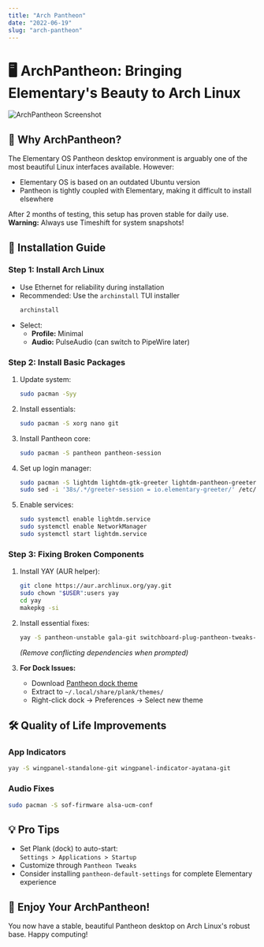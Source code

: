 ```yaml
---
title: "Arch Pantheon"
date: "2022-06-19"
slug: "arch-pantheon"
---
```


# 🖥️ ArchPantheon: Bringing Elementary's Beauty to Arch Linux

![ArchPantheon Screenshot](https://i.imgur.com/zW5Wgu3.png)

## 🌟 Why ArchPantheon?

The Elementary OS Pantheon desktop environment is arguably one of the most beautiful Linux interfaces available. However:
- Elementary OS is based on an outdated Ubuntu version
- Pantheon is tightly coupled with Elementary, making it difficult to install elsewhere

After 2 months of testing, this setup has proven stable for daily use. **Warning:** Always use Timeshift for system snapshots!

## 🚀 Installation Guide

### Step 1: Install Arch Linux
- Use Ethernet for reliability during installation
- Recommended: Use the `archinstall` TUI installer
  ```bash
  archinstall
  ```
- Select:
  - **Profile:** Minimal
  - **Audio:** PulseAudio (can switch to PipeWire later)

### Step 2: Install Basic Packages

1. Update system:
   ```bash
   sudo pacman -Syy
   ```

2. Install essentials:
   ```bash
   sudo pacman -S xorg nano git
   ```

3. Install Pantheon core:
   ```bash
   sudo pacman -S pantheon pantheon-session
   ```

4. Set up login manager:
   ```bash
   sudo pacman -S lightdm lightdm-gtk-greeter lightdm-pantheon-greeter
   sudo sed -i '38s/.*/greeter-session = io.elementary-greeter/' /etc/lightdm/lightdm.conf
   ```

5. Enable services:
   ```bash
   sudo systemctl enable lightdm.service
   sudo systemctl enable NetworkManager
   sudo systemctl start lightdm.service
   ```

### Step 3: Fixing Broken Components

1. Install YAY (AUR helper):
   ```bash
   git clone https://aur.archlinux.org/yay.git
   sudo chown "$USER":users yay
   cd yay
   makepkg -si
   ```

2. Install essential fixes:
   ```bash
   yay -S pantheon-unstable gala-git switchboard-plug-pantheon-tweaks-git pantheon-print file-roller
   ```
   *(Remove conflicting dependencies when prompted)*

3. **For Dock Issues:**
   - Download [Pantheon dock theme]()
   - Extract to `~/.local/share/plank/themes/`
   - Right-click dock → Preferences → Select new theme

## 🛠️ Quality of Life Improvements

### App Indicators
```bash
yay -S wingpanel-standalone-git wingpanel-indicator-ayatana-git
```

### Audio Fixes
```bash
sudo pacman -S sof-firmware alsa-ucm-conf
```

## 💡 Pro Tips
- Set Plank (dock) to auto-start:  
  `Settings > Applications > Startup`
- Customize through `Pantheon Tweaks`
- Consider installing `pantheon-default-settings` for complete Elementary experience

## 🎉 Enjoy Your ArchPantheon!
You now have a stable, beautiful Pantheon desktop on Arch Linux's robust base. Happy computing!